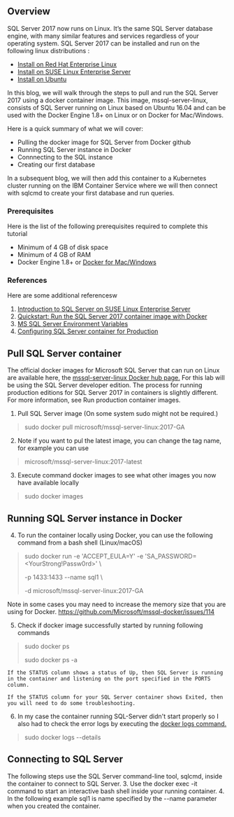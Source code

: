 
## Overview
SQL Server 2017 now runs on Linux. It’s the same SQL Server database engine, with many similar features and services regardless of your operating system. SQL Server 2017 can be installed and run on the following linux distributions :
- [Install on Red Hat Enterprise Linux](https://docs.microsoft.com/en-us/sql/linux/quickstart-install-connect-red-hat?view=sql-server-2017)
- [Install on SUSE Linux Enterprise Server](https://docs.microsoft.com/en-us/sql/linux/quickstart-install-connect-suse?view=sql-server-2017)
- [Install on Ubuntu](https://docs.microsoft.com/en-us/sql/linux/quickstart-install-connect-ubuntu?view=sql-server-2017)

In this blog, we will walk through the steps to pull and run the SQL Server 2017 using a docker container image. This image, mssql-server-linux, consists of SQL Server running on Linux based on Ubuntu 16.04 and can be used with the Docker Engine 1.8+ on Linux or on Docker for Mac/Windows.

Here is a quick summary of what we will cover:
- Pulling the docker image for SQL Server from Docker github
- Running SQL Server instance in Docker
- Connnecting to the SQL instance
- Creating our first database

In a subsequent blog, we will then add this container to a Kubernetes cluster running on the IBM Container Service where we will then connect with sqlcmd to create your first database and run queries.

### Prerequisites

Here is the list of the following prerequisites required to complete this tutorial
-	Minimum of 4 GB of disk space
- Minimum of 4 GB of RAM
-	Docker Engine 1.8+ or [Docker for Mac/Windows](https://docs.docker.com/install/)

### References
Here are some additional referencesw
1. [Introduction to SQL Server on SUSE Linux Enterprise Server](https://suse.lookbookhq.com/sql-server-on-suse-linux/introduction-webinar?campaign_description=FY18%20May%20Global%20Demand%20Generation%20Advertising%20online%20SEMPPC%20Digital%20Transformation&campaign_id=GSDGNIT32475&gclid=EAIaIQobChMI8OD-78qN3QIVl4jICh1p5Ad6EAAYASAAEgJ_qPD_BwE)
2. [Quickstart: Run the SQL Server 2017 container image with Docker](https://docs.microsoft.com/en-us/sql/linux/quickstart-install-connect-docker?view=sql-server-2017)
3. [MS SQL Server Environment Variables](https://docs.microsoft.com/en-us/sql/linux/sql-server-linux-configure-environment-variables?view=sql-server-2017)
4. [Configuring SQL Server container for Production](https://docs.microsoft.com/en-us/sql/linux/sql-server-linux-configure-docker?view=sql-server-2017)

## Pull SQL Server container
The official docker images for Microsoft SQL Server that can run on Linux are available here, the [mssql-server-linux Docker hub page.](https://hub.docker.com/r/microsoft/mssql-server-linux/tags/)
For this lab will be using the SQL Server developer edition. The process for running production editions for SQL Server 2017 in containers is slightly different. For more information, see Run production container images.
1.	Pull SQL Server image (On some system sudo might not be required.)
>
> sudo docker pull microsoft/mssql-server-linux:2017-GA
>
2.	Note if you want to pul the latest image, you can change the tag name, for example you can use
> microsoft/mssql-server-linux:2017-latest


3.	Execute command docker images to see what other images you now have available locally
>
> sudo docker images
>
## Running SQL Server instance in Docker

4.	To run the container locally using Docker, you can use the following command from a bash shell (Linux/macOS)
>
> sudo docker run -e 'ACCEPT_EULA=Y' -e 'SA_PASSWORD=<YourStrong!Passw0rd>' \
>
> -p 1433:1433 --name sql1 \
>
> -d microsoft/mssql-server-linux:2017-GA

Note in some cases you may need to increase the memory size that you are using for Docker.
https://github.com/Microsoft/mssql-docker/issues/114

5. Check if docker image successfully started by running following commands
> sudo docker ps
>
> sudo docker ps -a

    If the STATUS column shows a status of Up, then SQL Server is running in the container and listening on the port specified in the PORTS column.

    If the STATUS column for your SQL Server container shows Exited, then you will need to do some troubleshooting.

6. In my case the container running SQL-Server didn't start properly so I also had to check the error logs by executing the [docker logs command.](https://docs.docker.com/engine/reference/commandline/logs/)
>
> sudo docker logs --details <container-id>
>

## Connecting to SQL Server

The following steps use the SQL Server command-line tool, sqlcmd, inside the container to connect to SQL Server.
3.	Use the docker exec -it command to start an interactive bash shell inside your running container.
4.	In the following example sql1 is name specified by the --name parameter when you created the container.
